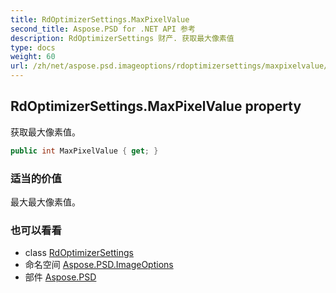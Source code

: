 ```yaml
---
title: RdOptimizerSettings.MaxPixelValue
second_title: Aspose.PSD for .NET API 参考
description: RdOptimizerSettings 财产. 获取最大像素值
type: docs
weight: 60
url: /zh/net/aspose.psd.imageoptions/rdoptimizersettings/maxpixelvalue/
---
```

## RdOptimizerSettings.MaxPixelValue property

获取最大像素值。

```csharp
public int MaxPixelValue { get; }
```

### 适当的价值

最大最大像素值。

### 也可以看看

* class [RdOptimizerSettings](../)
* 命名空间 [Aspose.PSD.ImageOptions](../../rdoptimizersettings/)
* 部件 [Aspose.PSD](../../../)


